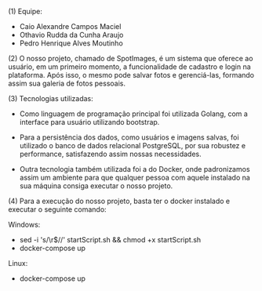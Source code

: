 (1) Equipe:   
* Caio Alexandre Campos Maciel
* Othavio Rudda da Cunha Araujo
* Pedro Henrique Alves Moutinho 

(2) O nosso projeto, chamado de SpotImages, é um sistema que oferece ao usuário, em um primeiro momento, a funcionalidade de cadastro e login na plataforma. Após isso, o mesmo pode salvar fotos e gerenciá-las, formando assim sua galeria de fotos pessoais.

(3) Tecnologias utilizadas:
* Como linguagem de programação principal foi utilizada Golang, com a interface para usuário utilizando bootstrap.

* Para a persistência dos dados, como usuários e imagens salvas, foi utilizado o banco de dados relacional PostgreSQL, por sua robustez e performance, satisfazendo assim nossas necessidades.

* Outra tecnologia também utilizada foi a do Docker, onde padronizamos assim um ambiente para que qualquer pessoa com aquele instalado na sua máquina consiga executar o nosso projeto.

(4) Para a execução do nosso projeto, basta ter o docker instalado e executar o seguinte comando:

Windows:
* sed -i 's/\r$//' startScript.sh  && chmod +x startScript.sh
* docker-compose up

Linux: 
* docker-compose up
